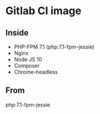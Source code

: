 # Gitlab CI image

## Inside

- PHP-FPM 7.1 (php:7.1-fpm-jessie)
- Nginx
- Node JS 10
- Composer
- Chrome-headless

## From

php:7.1-fpm-jessie
